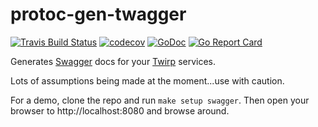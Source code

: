 # protoc-gen-twagger

[![Travis Build Status][travis-svg]][travis-ci]
[![codecov][codecov-svg]][codecov-url]
[![GoDoc][godoc-svg]][godoc-url]
[![Go Report Card][goreport-svg]][goreport-url]

Generates [Swagger] docs for your [Twirp] services.

Lots of assumptions being made at the moment...use with caution.

For a demo, clone the repo and run `make setup swagger`. Then open your browser to http://localhost:8080 and browse around.

[Swagger]: https://swagger.io/
[Twirp]: https://github.com/twitchtv/twirp
[travis-svg]:
  https://travis-ci.org/pseudomuto/protoc-gen-twagger.svg?branch=master
	"Travis CI build status SVG"
[travis-ci]:
  https://travis-ci.org/pseudomuto/protoc-gen-twagger
  "protoc-gen-twagger at Travis CI"
[codecov-svg]: https://codecov.io/gh/pseudomuto/protoc-gen-twagger/branch/master/graph/badge.svg
[codecov-url]: https://codecov.io/gh/pseudomuto/protoc-gen-twagger
[godoc-svg]: https://godoc.org/github.com/pseudomuto/protoc-gen-twagger?status.svg
[godoc-url]: https://godoc.org/github.com/pseudomuto/protoc-gen-twagger
[goreport-svg]: https://goreportcard.com/badge/github.com/pseudomuto/protoc-gen-twagger
[goreport-url]: https://goreportcard.com/report/github.com/pseudomuto/protoc-gen-twagger
